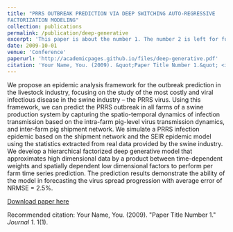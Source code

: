 ```yaml
---
title: "PRRS OUTBREAK PREDICTION VIA DEEP SWITCHING AUTO-REGRESSIVE
FACTORIZATION MODELING"
collection: publications
permalink: /publication/deep-generative
excerpt: 'This paper is about the number 1. The number 2 is left for future work.'
date: 2009-10-01
venue: 'Conference'
paperurl: 'http://academicpages.github.io/files/deep-generative.pdf'
citation: 'Your Name, You. (2009). &quot;Paper Title Number 1.&quot; <i>Journal 1</i>. 1(1).'
---
```

We propose an epidemic analysis framework for the outbreak prediction in the livestock industry, focusing on the
study of the most costly and viral infectious disease in the swine industry – the PRRS virus. Using this framework, we
can predict the PRRS outbreak in all farms of a swine production system by capturing the spatio-temporal dynamics of 
infection transmission based on the intra-farm pig-level virus transmission dynamics, and inter-farm pig shipment network.
We simulate a PRRS infection epidemic based on the shipment network and the SEIR epidemic model using the statistics extracted from real data provided by the swine industry.
We develop a hierarchical factorized deep generative model that approximates high dimensional data by a product between time-dependent weights and spatially dependent low
dimensional factors to perform per farm time series prediction. The prediction results demonstrate the ability of the
model in forecasting the virus spread progression with average error of NRMSE = 2.5%.

[Download paper here](https://arxiv.org/pdf/2110.03147.pdf)

Recommended citation: Your Name, You. (2009). "Paper Title Number 1." <i>Journal 1</i>. 1(1).
